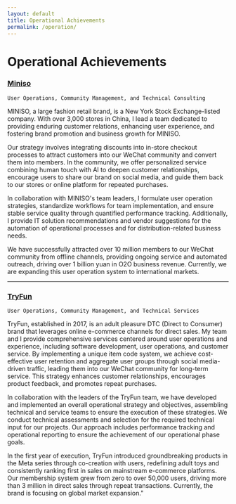 ```yaml
---
layout: default
title: Operational Achievements
permalink: /operation/
---
```


# Operational Achievements

### [Miniso](https://www.miniso.com)

`User Operations, Community Management, and Technical Consulting`

MINISO, a large fashion retail brand, is a New York Stock Exchange-listed company. With over 3,000 stores in China, I lead a team dedicated to providing enduring customer relations, enhancing user experience, and fostering brand promotion and business growth for MINISO.

Our strategy involves integrating discounts into in-store checkout processes to attract customers into our WeChat community and convert them into members. In the community, we offer personalized service combining human touch with AI to deepen customer relationships, encourage users to share our brand on social media, and guide them back to our stores or online platform for repeated purchases.

In collaboration with MINISO's team leaders, I formulate user operation strategies, standardize workflows for team implementation, and ensure stable service quality through quantified performance tracking. Additionally, I provide IT solution recommendations and vendor suggestions for the automation of operational processes and for distribution-related business needs.

We have successfully attracted over 10 million members to our WeChat community from offline channels, providing ongoing service and automated outreach, driving over 1 billion yuan in O2O business revenue. Currently, we are expanding this user operation system to international markets.

---

### [TryFun](https://tryfun.com)

`User Operations, Community Management, and Technical Services`

TryFun, established in 2017, is an adult pleasure DTC (Direct to Consumer) brand that leverages online e-commerce channels for direct sales. My team and I provide comprehensive services centered around user operations and experience, including software development, user operations, and customer service. By implementing a unique item code system, we achieve cost-effective user retention and aggregate user groups through social media-driven traffic, leading them into our WeChat community for long-term service. This strategy enhances customer relationships, encourages product feedback, and promotes repeat purchases.

In collaboration with the leaders of the TryFun team, we have developed and implemented an overall operational strategy and objectives, assembling technical and service teams to ensure the execution of these strategies. We conduct technical assessments and selection for the required technical input for our projects. Our approach includes performance tracking and operational reporting to ensure the achievement of our operational phase goals.

In the first year of execution, TryFun introduced groundbreaking products in the Meta series through co-creation with users, redefining adult toys and consistently ranking first in sales on mainstream e-commerce platforms. Our membership system grew from zero to over 50,000 users, driving more than 3 million in direct sales through repeat transactions. Currently, the brand is focusing on global market expansion."